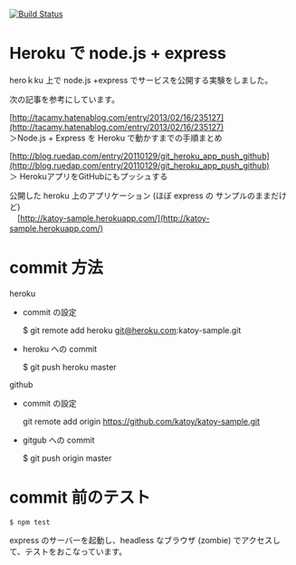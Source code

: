 
[![Build Status](https://travis-ci.org/katoy/katoy-sample.png?branch=master)](https://travis-ci.org/katoy/katoy-sample)  


Heroku で node.js + express
============================

heroｋku 上で node.js +express でサービスを公開する実験をしました。  

次の記事を参考にしています。  
 
 [http://tacamy.hatenablog.com/entry/2013/02/16/235127](http://tacamy.hatenablog.com/entry/2013/02/16/235127)  
 ＞Node.js + Express を Heroku で動かすまでの手順まとめ  
 
 [http://blog.ruedap.com/entry/20110129/git_heroku_app_push_github](http://blog.ruedap.com/entry/20110129/git_heroku_app_push_github)  
 ＞ HerokuアプリをGitHubにもプッシュする  
 
公開した heroku 上のアプリケーション  (ほぼ express の サンプルのままだけど)  
　[http://katoy-sample.herokuapp.com/](http://katoy-sample.herokuapp.com/)  


commit 方法
============

heroku 

- commit の設定


    $ git remote add heroku git@heroku.com:katoy-sample.git

- heroku への commit 


    $ git push heroku master 

github

- commit の設定  


    git remote add origin https://github.com/katoy/katoy-sample.git

- gitgub への commit


    $ git push origin master
	
commit 前のテスト
==================

    $ npm test

express のサーバーを起動し、headless なブラウザ (zombie) でアクセスして、テストをおこなっています。  
 

